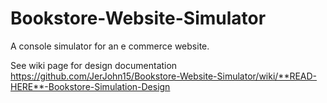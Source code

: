 # Bookstore-Website-Simulator
A console simulator for an e commerce website. 

 See wiki page for design documentation  https://github.com/JerJohn15/Bookstore-Website-Simulator/wiki/**READ-HERE**-Bookstore-Simulation-Design







